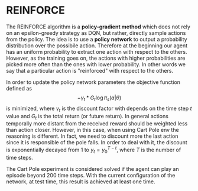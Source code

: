 # REINFORCE

The REINFORCE algorithm is a **policy-gradient method** which does not rely on an epsilon-greedy strategy as DQN, but rather, directly sample actions from the policy. The idea is to use a **policy network** to output a probability distribution over the possibile action. Therefore at the beginning our agent has an uniform probability to extract one action with respect to the others. However, as the training goes on, the actions with higher probabilities are picked more often than the ones with lower probability. In other words we say that a particular action is "reinforced" with respect to the others. 

In order to update the policy network parameters the objective function defined as $$- \gamma_t * G_t \log \pi_s (a|\theta)$$ is minimized, where $\gamma_t$ is the discount factor with depends on the time step $t$ value and $G_t$ is the total return (or future return). 
In general actions temporally more distant from the received reward should be weighted less than action closer. However, in this case, when using Cart Pole env the reasoning is different. In fact, we need to discount more the last action since it is responsible of the pole falls. In order to deal with it, the discount is exponentially decayed from $1$ to $y_t = y_0^{T-t}$, where $T$ is the number of time steps. 

The Cart Pole experiment is considered solved if the agent can play an episode beyond 200 time steps. With the current configuration of the network, at test time, this result is achieved at least one time. 
